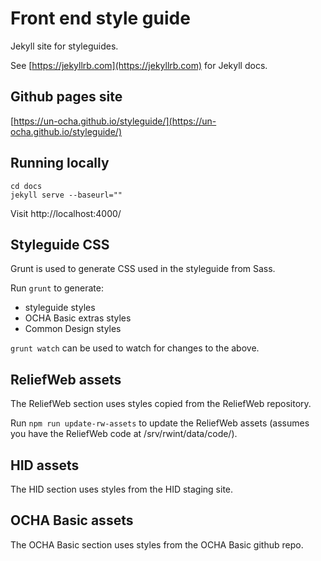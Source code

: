 # Front end style guide

Jekyll site for styleguides.

See [https://jekyllrb.com](https://jekyllrb.com) for Jekyll docs.

## Github pages site

[https://un-ocha.github.io/styleguide/](https://un-ocha.github.io/styleguide/)

## Running locally

```
cd docs
jekyll serve --baseurl=""
```

Visit http://localhost:4000/

## Styleguide CSS

Grunt is used to generate CSS used in the styleguide from Sass.

Run `grunt` to generate:

* styleguide styles
* OCHA Basic extras styles
* Common Design styles

`grunt watch` can be used to watch for changes to the above.

## ReliefWeb assets

The ReliefWeb section uses styles copied from the ReliefWeb repository.

Run `npm run update-rw-assets` to update the ReliefWeb assets (assumes you have the ReliefWeb code at /srv/rwint/data/code/).

## HID assets

The HID section uses styles from the HID staging site.

## OCHA Basic assets

The OCHA Basic section uses styles from the OCHA Basic github repo.
